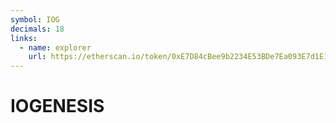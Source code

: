 ```yaml
---
symbol: IOG
decimals: 18
links:
  - name: explorer
    url: https://etherscan.io/token/0xE7D84cBee9b2234E53BDe7Ea093E7d1E198CA46A
---
```


# IOGENESIS
